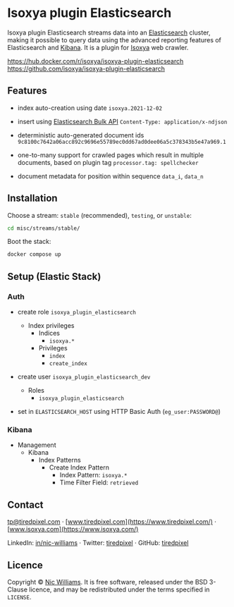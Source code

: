# Isoxya plugin Elasticsearch

Isoxya plugin Elasticsearch streams data into an [Elasticsearch](https://www.elastic.co/elasticsearch/) cluster, making it possible to query data using the advanced reporting features of Elasticsearch and [Kibana](https://www.elastic.co/kibana). It is a plugin for [Isoxya](https://www.isoxya.com/) web crawler.

https://hub.docker.com/r/isoxya/isoxya-plugin-elasticsearch  
https://github.com/isoxya/isoxya-plugin-elasticsearch  


## Features

- index auto-creation using date
  `isoxya.2021-12-02`

- insert using [Elasticsearch Bulk API](https://www.elastic.co/guide/en/elasticsearch/reference/current/docs-bulk.html)
  `Content-Type: application/x-ndjson`

- deterministic auto-generated document ids
  `9c8100c7642a06acc892c9696e55789ec0dd67ad0dee06a5c378343b5e47a969.1`

- one-to-many support for crawled pages which result in multiple documents, based on plugin tag
  `processor.tag: spellchecker`

- document metadata for position within sequence
  `data_i`, `data_n`


## Installation

Choose a stream: `stable` (recommended), `testing`, or `unstable`:

```sh
cd misc/streams/stable/
```

Boot the stack:

```sh
docker compose up
```


## Setup (Elastic Stack)

### Auth

- create role `isoxya_plugin_elasticsearch`
  - Index privileges
    - Indices
      - `isoxya.*`
    - Privileges
      - `index`
      - `create_index`

- create user `isoxya_plugin_elasticsearch_dev`
  - Roles
    - `isoxya_plugin_elasticsearch`

- set in `ELASTICSEARCH_HOST` using HTTP Basic Auth (`eg_user:PASSWORD@`)

### Kibana

- Management
  - Kibana
    - Index Patterns
      - Create Index Pattern
        - Index Pattern: `isoxya.*`
        - Time Filter Field: `retrieved`


## Contact

[tp@tiredpixel.com](mailto:tp@tiredpixel.com) · [www.tiredpixel.com](https://www.tiredpixel.com/) · [www.isoxya.com](https://www.isoxya.com/)

LinkedIn: [in/nic-williams](https://www.linkedin.com/in/nic-williams/) · Twitter: [tiredpixel](https://twitter.com/tiredpixel/) · GitHub: [tiredpixel](https://github.com/tiredpixel)


## Licence

Copyright © [Nic Williams](https://www.tiredpixel.com/). It is free software, released under the BSD 3-Clause licence, and may be redistributed under the terms specified in `LICENSE`.
